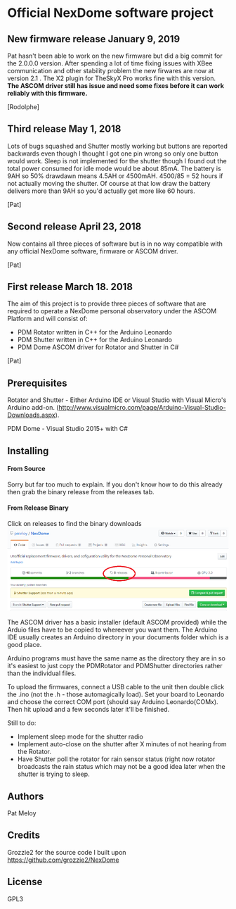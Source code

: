 # Official NexDome software project #

## New firmware release January 9, 2019 ##

Pat hasn't been able to work on the new firmware but did a big commit for the 2.0.0.0 version.
After spending a lot of time fixing issues with XBee communication and other stability problem the new firwares are now at version 2.1 . The X2 plugin for TheSkyX Pro works fine with this version. **The ASCOM driver still has issue and need some fixes before it can work reliably with this firmware.**

[Rodolphe]

## Third release May 1, 2018 ##

Lots of bugs squashed and Shutter mostly working but buttons are reported backwards even though I thought I got one pin wrong so only one button would work. Sleep is not implemented for the shutter though I found out the total power consumed for idle mode would be about 85mA. The battery is 9AH so 50% drawdawn means 4.5AH or 4500mAH. 4500/85 = 52 hours if not actually moving the shutter. Of course at that low draw the battery delivers more than 9AH so you'd actually get more like 60 hours.

[Pat]

## Second release April 23, 2018 ##
Now contains all three pieces of software but is in no way compatible with any official NexDome software, firmware or ASCOM driver.

[Pat]

## First release March 18. 2018 ##
The aim of this project is to provide three pieces of software that are required to operate a NexDome personal observatory under the ASCOM Platform and will consist of:

- PDM Rotator written in C++ for the Arduino Leonardo
- PDM Shutter written in C++ for the Arduino Leonardo
- PDM Dome ASCOM driver for Rotator and Shutter in C#

[Pat]

## Prerequisites ##
Rotator and Shutter - Either Arduino IDE or Visual Studio with Visual Micro's Arduino add-on.
(http://www.visualmicro.com/page/Arduino-Visual-Studio-Downloads.aspx).

PDM Dome - Visual Studio 2015+ with C#

## Installing ##

#### From Source ####
Sorry but far too much to explain. If you don't know how to do this already then grab the binary release from the releases tab.

#### From Release Binary ####
Click on releases to find the binary downloads
![Releases Tab](/Docs/img/ReleasePic.png)

The ASCOM driver has a basic installer (default ASCOM provided) while the Arduio files have to be copied to whereever you want them. The Arduino IDE usually creates an Arduino directory in your documents folder which is a good place.

Arduino programs must have the same name as the directory they are in so it's easiest to just copy the PDMRotator and PDMShutter directories rather than the individual files.

To upload the firmwares, connect a USB cable to the unit then double click the .ino (not the .h - those automagically load). Set your board to Leonardo and choose the correct COM port (should say Arduino Leonardo(COMx). Then hit upload and a few seconds later it'll be finished.

Still to do:

- Implement sleep mode for the shutter radio
- Implement auto-close on the shutter after X minutes of not hearing from the Rotator.
- Have Shutter poll the rotator for rain sensor status (right now rotator broadcasts the rain status which may not be a good idea later when the shutter is trying to sleep.

## Authors ##
Pat Meloy

## Credits ##
Grozzie2 for the source code I built upon https://github.com/grozzie2/NexDome

## License ##
GPL3

